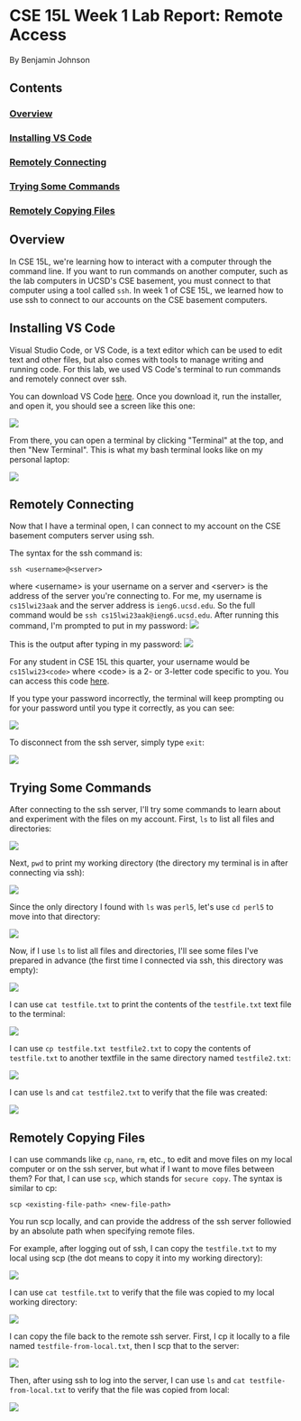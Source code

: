 # CSE 15L Week 1 Lab Report: Remote Access

By Benjamin Johnson

## Contents

### [Overview](#overview)

### [Installing VS Code](#installing-vs-code-1)

### [Remotely Connecting](#remotely-connecting-1)

### [Trying Some Commands](#trying-some-commands-1)

### [Remotely Copying Files](#remotely-copying-files-1)

## Overview

In CSE 15L, we're learning how to interact with a computer through the command line. If you want to run commands on another computer, such as the lab computers in UCSD's CSE basement, you must connect to that computer using a tool called `ssh`. In week 1 of CSE 15L, we learned how to use ssh to connect to our accounts on the CSE basement computers.

## Installing VS Code

Visual Studio Code, or VS Code, is a text editor which can be used to edit text and other files, but also comes with tools to manage writing and running code. For this lab, we used VS Code's terminal to run commands and remotely connect over ssh.

You can download VS Code [here](https://code.visualstudio.com/). Once you download it, run the installer, and open it, you should see a screen like this one:

![](./images/week1/vs-code-1.png)

From there, you can open a terminal by clicking "Terminal" at the top, and then "New Terminal". This is what my bash terminal looks like on my personal laptop:

![](./images/week1/terminal-1.png)

## Remotely Connecting

Now that I have a terminal open, I can connect to my account on the CSE basement computers server using ssh.

The syntax for the ssh command is:

```
ssh <username>@<server>
```

where \<username> is your username on a server and \<server> is the address of the server you're connecting to. For me, my username is `cs15lwi23aak` and the server address is `ieng6.ucsd.edu`. So the full command would be `ssh cs15lwi23aak@ieng6.ucsd.edu`. After running this command, I'm prompted to put in my password:
![](./images/week1/ssh-1.png)

This is the output after typing in my password:
![](./images/week1/ssh-2.png)

For any student in CSE 15L this quarter, your username would be `cs15lwi23<code>` where \<code> is a 2- or 3-letter code specific to you. You can access this code [here](https://sdacs.ucsd.edu/~icc/index.php).

If you type your password incorrectly, the terminal will keep prompting ou for your password until you type it correctly, as you can see:

![](./images/week1/ssh-3.png)

To disconnect from the ssh server, simply type `exit`:

![](./images/week1/ssh-4.png)

## Trying Some Commands

After connecting to the ssh server, I'll try some commands to learn about and experiment with the files on my account. First, `ls` to list all files and directories:

![](./images/week1/commands-1.png)

Next, `pwd` to print my working directory (the directory my terminal is in after connecting via ssh):

![](./images/week1/commands-2.png)

Since the only directory I found with `ls` was `perl5`, let's use `cd perl5` to move into that directory:

![](./images/week1/commands-3.png)

Now, if I use `ls` to list all files and directories, I'll see some files I've prepared in advance (the first time I connected via ssh, this directory was empty):

![](./images/week1/commands-4.png)

I can use `cat testfile.txt` to print the contents of the `testfile.txt` text file to the terminal:

![](./images/week1/commands-5.png)

I can use `cp testfile.txt testfile2.txt` to copy the contents of `testfile.txt` to another textfile in the same directory named `testfile2.txt`:

![](./images/week1/commands-6.png)

I can use `ls` and `cat testfile2.txt` to verify that the file was created:

![](./images/week1/commands-7.png)

## Remotely Copying Files

I can use commands like `cp`, `nano`, `rm`, etc., to edit and move files on my local computer or on the ssh server, but what if I want to move files between them? For that, I can use `scp`, which stands for `secure copy`. The syntax is similar to cp:

```
scp <existing-file-path> <new-file-path>
```

You run scp locally, and can provide the address of the ssh server followied by an absolute path when specifying remote files.

For example, after logging out of ssh, I can copy the `testfile.txt` to my local using scp (the dot means to copy it into my working directory):

![](./images/week1/scp-1.png)

I can use `cat testfile.txt` to verify that the file was copied to my local working directory:

![](./images/week1/scp-2.png)

I can copy the file back to the remote ssh server. First, I cp it locally to a file named `testfile-from-local.txt`, then I scp that to the server:

![](./images/week1/scp-3.png)

Then, after using ssh to log into the server, I can use `ls` and `cat testfile-from-local.txt` to verify that the file was copied from local:

![](./images/week1/scp-4.png)
